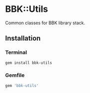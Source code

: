 # BBK::Utils

Common classes for BBK library stack.

## Installation

### Terminal

```bash
gem install bbk-utils
```

### Gemfile

```ruby
gem 'bbk-utils'
```
